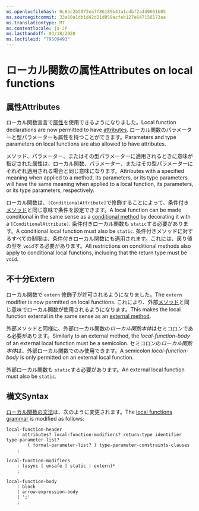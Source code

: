 ```yaml
---
ms.openlocfilehash: 0c8bc2b5072ea7f86189b41a1cdbf2a449661b05
ms.sourcegitcommit: 33a60a1db1d42d21d959acfeb127e647150173aa
ms.translationtype: MT
ms.contentlocale: ja-JP
ms.lasthandoff: 03/18/2020
ms.locfileid: "79509493"
---
```

# <a name="attributes-on-local-functions"></a><span data-ttu-id="fdd73-101">ローカル関数の属性</span><span class="sxs-lookup"><span data-stu-id="fdd73-101">Attributes on local functions</span></span>

## <a name="attributes"></a><span data-ttu-id="fdd73-102">属性</span><span class="sxs-lookup"><span data-stu-id="fdd73-102">Attributes</span></span>

<span data-ttu-id="fdd73-103">ローカル関数宣言で[属性](../spec/attributes.md)を使用できるようになりました。</span><span class="sxs-lookup"><span data-stu-id="fdd73-103">Local function declarations are now permitted to have [attributes](../spec/attributes.md).</span></span> <span data-ttu-id="fdd73-104">ローカル関数のパラメーターと型パラメーターも属性を持つことができます。</span><span class="sxs-lookup"><span data-stu-id="fdd73-104">Parameters and type parameters on local functions are also allowed to have attributes.</span></span>

<span data-ttu-id="fdd73-105">メソッド、パラメーター、またはその型パラメーターに適用されるときに意味が指定された属性は、ローカル関数、パラメーター、またはその型パラメーターにそれぞれ適用される場合と同じ意味になります。</span><span class="sxs-lookup"><span data-stu-id="fdd73-105">Attributes with a specified meaning when applied to a method, its parameters, or its type parameters will have the same meaning when applied to a local function, its parameters, or its type parameters, respectively.</span></span>

<span data-ttu-id="fdd73-106">ローカル関数は、`[ConditionalAttribute]`で修飾することによって、条件付き[メソッド](../spec/attributes.md#the-conditional-attribute)と同じ意味で条件を設定できます。</span><span class="sxs-lookup"><span data-stu-id="fdd73-106">A local function can be made conditional in the same sense as a [conditional method](../spec/attributes.md#the-conditional-attribute) by decorating it with a `[ConditionalAttribute]`.</span></span> <span data-ttu-id="fdd73-107">条件付きローカル関数も `static`する必要があります。</span><span class="sxs-lookup"><span data-stu-id="fdd73-107">A conditional local function must also be `static`.</span></span> <span data-ttu-id="fdd73-108">条件付きメソッドに対するすべての制限は、条件付きローカル関数にも適用されます。これには、戻り値の型を `void`する必要があります。</span><span class="sxs-lookup"><span data-stu-id="fdd73-108">All restrictions on conditional methods also apply to conditional local functions, including that the return type must be `void`.</span></span>

## <a name="extern"></a><span data-ttu-id="fdd73-109">不十分</span><span class="sxs-lookup"><span data-stu-id="fdd73-109">Extern</span></span>

<span data-ttu-id="fdd73-110">ローカル関数で `extern` 修飾子が許可されるようになりました。</span><span class="sxs-lookup"><span data-stu-id="fdd73-110">The `extern` modifier is now permitted on local functions.</span></span> <span data-ttu-id="fdd73-111">これにより、外部[メソッド](../spec/classes.md#external-methods)と同じ意味でローカル関数が使用されるようになります。</span><span class="sxs-lookup"><span data-stu-id="fdd73-111">This makes the local function external in the same sense as an [external method](../spec/classes.md#external-methods).</span></span>

<span data-ttu-id="fdd73-112">外部メソッドと同様に、外部ローカル関数の*ローカル関数本体*はセミコロンである必要があります。</span><span class="sxs-lookup"><span data-stu-id="fdd73-112">Similarly to an external method, the *local-function-body* of an external local function must be a semicolon.</span></span> <span data-ttu-id="fdd73-113">セミコロンの*ローカル関数本体*は、外部ローカル関数でのみ使用できます。</span><span class="sxs-lookup"><span data-stu-id="fdd73-113">A semicolon *local-function-body* is only permitted on an external local function.</span></span> 

<span data-ttu-id="fdd73-114">外部ローカル関数も `static`する必要があります。</span><span class="sxs-lookup"><span data-stu-id="fdd73-114">An external local function must also be `static`.</span></span>

## <a name="syntax"></a><span data-ttu-id="fdd73-115">構文</span><span class="sxs-lookup"><span data-stu-id="fdd73-115">Syntax</span></span>

<span data-ttu-id="fdd73-116">[ローカル関数の文法](csharp-7.0/local-functions.md#syntax-grammar)は、次のように変更されます。</span><span class="sxs-lookup"><span data-stu-id="fdd73-116">The [local functions grammar](csharp-7.0/local-functions.md#syntax-grammar) is modified as follows:</span></span>
```
local-function-header
    : attributes? local-function-modifiers? return-type identifier type-parameter-list?
        ( formal-parameter-list? ) type-parameter-constraints-clauses
    ;

local-function-modifiers
    : (async | unsafe | static | extern)*
    ;

local-function-body
    : block
    | arrow-expression-body
    | ';'
    ;
```
